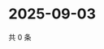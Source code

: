 # 2025-09-03

共 0 条

<!-- BEGIN ZHIHUVIDEO -->
<!-- 最后更新时间 Wed Sep 03 2025 14:16:11 GMT+0800 (China Standard Time) -->

<!-- END ZHIHUVIDEO -->
